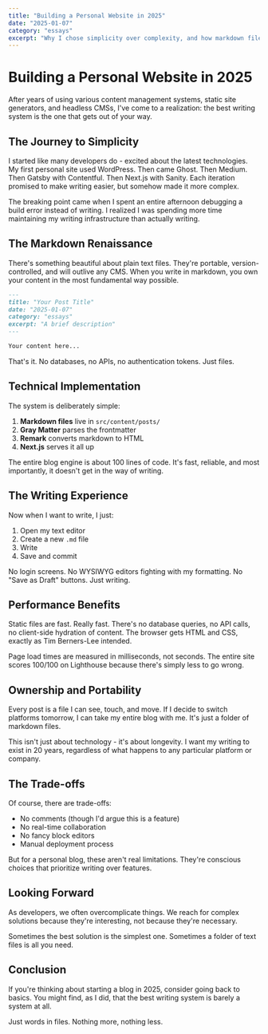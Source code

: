 ```yaml
---
title: "Building a Personal Website in 2025"
date: "2025-01-07"
category: "essays"
excerpt: "Why I chose simplicity over complexity, and how markdown files became my CMS."
---
```


# Building a Personal Website in 2025

After years of using various content management systems, static site generators, and headless CMSs, I've come to a realization: the best writing system is the one that gets out of your way.

## The Journey to Simplicity

I started like many developers do - excited about the latest technologies. My first personal site used WordPress. Then came Ghost. Then Medium. Then Gatsby with Contentful. Then Next.js with Sanity. Each iteration promised to make writing easier, but somehow made it more complex.

The breaking point came when I spent an entire afternoon debugging a build error instead of writing. I realized I was spending more time maintaining my writing infrastructure than actually writing.

## The Markdown Renaissance

There's something beautiful about plain text files. They're portable, version-controlled, and will outlive any CMS. When you write in markdown, you own your content in the most fundamental way possible.

```markdown
---
title: "Your Post Title"
date: "2025-01-07"
category: "essays"
excerpt: "A brief description"
---

Your content here...
```

That's it. No databases, no APIs, no authentication tokens. Just files.

## Technical Implementation

The system is deliberately simple:

1. **Markdown files** live in `src/content/posts/`
2. **Gray Matter** parses the frontmatter
3. **Remark** converts markdown to HTML
4. **Next.js** serves it all up

The entire blog engine is about 100 lines of code. It's fast, reliable, and most importantly, it doesn't get in the way of writing.

## The Writing Experience

Now when I want to write, I just:

1. Open my text editor
2. Create a new `.md` file
3. Write
4. Save and commit

No login screens. No WYSIWYG editors fighting with my formatting. No "Save as Draft" buttons. Just writing.

## Performance Benefits

Static files are fast. Really fast. There's no database queries, no API calls, no client-side hydration of content. The browser gets HTML and CSS, exactly as Tim Berners-Lee intended.

Page load times are measured in milliseconds, not seconds. The entire site scores 100/100 on Lighthouse because there's simply less to go wrong.

## Ownership and Portability

Every post is a file I can see, touch, and move. If I decide to switch platforms tomorrow, I can take my entire blog with me. It's just a folder of markdown files.

This isn't just about technology - it's about longevity. I want my writing to exist in 20 years, regardless of what happens to any particular platform or company.

## The Trade-offs

Of course, there are trade-offs:

- No comments (though I'd argue this is a feature)
- No real-time collaboration
- No fancy block editors
- Manual deployment process

But for a personal blog, these aren't real limitations. They're conscious choices that prioritize writing over features.

## Looking Forward

As developers, we often overcomplicate things. We reach for complex solutions because they're interesting, not because they're necessary. 

Sometimes the best solution is the simplest one. Sometimes a folder of text files is all you need.

## Conclusion

If you're thinking about starting a blog in 2025, consider going back to basics. You might find, as I did, that the best writing system is barely a system at all.

Just words in files. Nothing more, nothing less.